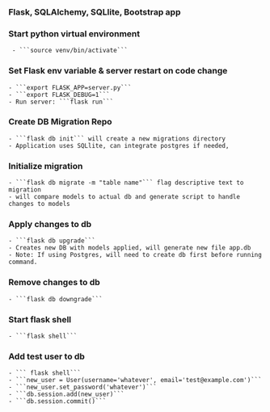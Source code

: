 ### Flask, SQLAlchemy, SQLlite, Bootstrap app

### Start python virtual environment
     - ```source venv/bin/activate```


### Set Flask env variable & server restart on code change
    - ```export FLASK_APP=server.py```
    - ```export FLASK_DEBUG=1```
    - Run server: ```flask run```

### Create DB Migration Repo
    - ```flask db init``` will create a new migrations directory
    - Application uses SQLlite, can integrate postgres if needed,

### Initialize migration
    - ```flask db migrate -m "table name"``` flag descriptive text to migration
    - will compare models to actual db and generate script to handle changes to models

### Apply changes to db
    - ```flask db upgrade```
    - Creates new DB with models applied, will generate new file app.db
    - Note: If using Postgres, will need to create db first before running command.

### Remove changes to db
    - ```flask db downgrade```

### Start flask shell
    - ```flask shell``` 

### Add test user to db
    - ``` flask shell```
    - ```new_user = User(username='whatever', email='test@example.com')```
    - ```new_user.set_password('whatever')```
    - ```db.session.add(new_user)```
    - ```db.session.commit()```
